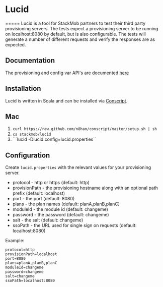 # Lucid
=====
Lucid is a tool for StackMob partners to test their third party provisioning servers. The tests expect a provisioning server
to be running on localhost:8080 by default, but is also configurable. The tests will generate a number of different requests
and verify the responses are as expected.

## Documentation
The provisioning and config var API's are documented [here](https://github.com/stackmob/lucid/blob/master/provisioning.md)

## Installation
Lucid is written in Scala and can be installed via [Conscript](https://github.com/n8han/conscript).

## Mac
1. ```curl https://raw.github.com/n8han/conscript/master/setup.sh | sh```
2. ```cs stackmob/lucid```
3. ```lucid -Dlucid.config=lucid.properties``


## Configuration
Create ```lucid.properties``` with the relevant values for your provisioning server.
* protocol - http or https (default: http)
* provisionPath - the provisioning hostname along with an optional path prefix (default: localhost)
* port - the port (default: 8080)
* plans - the plan names (default: planA,planB,planC)
* moduleId - the module id (default: changeme)
* password - the password (default: changeme)
* salt - the salt (default: changeme)
* ssoPath - the URL used for single sign on requests (default: localhost:8080)

Example:
```text
protocol=http
provisionPath=localhost
port=8080
plans=planA,planB,planC
moduleId=changeme
password=changeme
salt=changeme
ssoPath=localhost:8080
```
